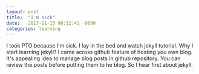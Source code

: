```yaml
---
layout: post
title:  "I'm sick"
date:   2017-11-15 08:12:41 -0800
categories: learning
---
```


I took PTO because I'm sick. I lay in the bed and watch jekyll tutorial. Why I start learning jekyll? I came across github feature of hosting you own blog. It's appealing idea to manage blog posts in github repository.
You can review the posts before putting them to he blog. So I hear first about jekyll. 
